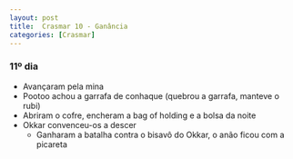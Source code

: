 ```yaml
---
layout: post
title:  Crasmar 10 - Ganância
categories: [Crasmar]
---
```


### 11º dia
- Avançaram pela mina
- Pootoo achou a garrafa de conhaque (quebrou a garrafa, manteve o rubi)
- Abriram o cofre, encheram a bag of holding e a bolsa da noite
- Okkar convenceu-os a descer
    - Ganharam a batalha contra o bisavô do Okkar, o anão ficou com a picareta